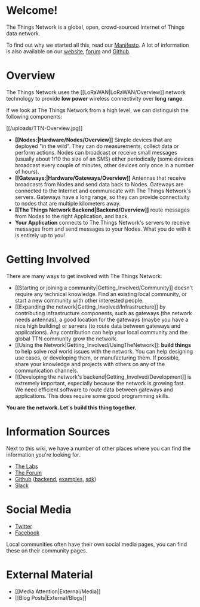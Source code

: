 # Welcome!

The Things Network is a global, open, crowd-sourced Internet of Things data network.

To find out why we started all this, read our [Manifesto](https://github.com/TheThingsNetwork/Manifest). A lot of information is also available on our [website](http://thethingsnetwork.org), [forum](http://forum.thethingsnetwork.org/) and [Github](https://github.com/TheThingsNetwork).

# Overview

The Things Network uses the [[LoRaWAN|LoRaWAN/Overview]] network technology to provide **low power** wireless connectivity over **long range**.

If we look at The Things Network from a high level, we can distinguish the following components:

[[/uploads/TTN-Overview.jpg]]

* **[[Nodes:|Hardware/Nodes/Overview]]** Simple devices that are deployed "in the wild". They can do measurements, collect data or perform actions. Nodes can broadcast or receive small messages (usually about 1/10 the size of an SMS) either periodically (some devices broadcast every couple of minutes, other devices only once in a number of hours).
* **[[Gateways:|Hardware/Gateways/Overview]]** Antennas that receive broadcasts from Nodes and send data back to Nodes. Gateways are connected to the Internet and communicate with The Things Network's servers. Gateways have a long range, so they can provide connectivity to nodes that are multiple kilometers away.
* **[[The Things Network Backend|Backend/Overview]]** route messages from Nodes to the right Application, and back.
* **Your Application** connects to The Things Network's servers to receive messages from and send messages to your Nodes. What you do with it is entirely up to you!

# Getting Involved

There are many ways to get involved with The Things Network:

* [[Starting or joining a community|Getting_Involved/Community]] doesn't require any technical knowledge. Find an existing local community, or start a new community with other interested people.
* [[Expanding the network|Getting_Involved/Infrastructure]] by contributing infrastructure components, such as gateways (the network needs antennas), a good location for the gateways (maybe you have a nice high building) or servers (to route data between gateways and applications). Any contribution can help your local community and the global TTN community grow the network.
* [[Using the Network|Getting_Involved/UsingTheNetwork]]: **build things** to help solve real world issues with the network. You can help designing use cases, or developing them, or manufacturing them. If possible, share your knowledge and projects with others on any of the communication channels.
* [[Developing the network's backend|Getting_Involved/Development]] is extremely important, especially because the network is growing fast. We need efficient software to route data between gateways and applications. This does require some good programming skills.

**You are the network. Let's build this thing together.**

# Information Sources

Next to this wiki, we have a number of other places where you can find the information you're looking for.

* [The Labs](https://thethingsnetwork.org/labs/)
* [The Forum](http://forum.thethingsnetwork.org/)
* [Github](https://github.com/TheThingsNetwork) ([backend](https://github.com/TheThingsNetwork/ttn), [examples](https://github.com/TheThingsNetwork/examples), [sdk](https://github.com/TheThingsNetwork/sdk))
* [Slack](http://slack.thethingsnetwork.org/)

# Social Media

* [Twitter](https://twitter.com/thethingsntwrk)
* [Facebook](https://www.facebook.com/thethingsnetwork)

Local communities often have their own social media pages, you can find these on their community pages.

# External Material

* [[Media Attention|External/Media]]
* [[Blog Posts|External/Blogs]]
